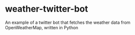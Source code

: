# weather-twitter-bot
An example of a twitter bot  that fetches the weather data from OpenWeatherMap, written in Python
